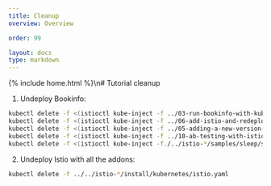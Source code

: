 ```yaml
---
title: Cleanup
overview: Overview

order: 99

layout: docs
type: markdown
---
```

{% include home.html %}\n# Tutorial cleanup

1. Undeploy Bookinfo:
  ```bash
  kubectl delete -f <(istioctl kube-inject -f ../03-run-bookinfo-with-kubernetes/bookinfo.yaml)
  kubectl delete -f <(istioctl kube-inject -f ../06-add-istio-and-redeploy-bookinfo/ingress.yaml)
  kubectl delete -f <(istioctl kube-inject -f ../05-adding-a-new-version-of-a-microservice/bookinfo-reviews-v2-with-app-label.yaml)
  kubectl delete -f <(istioctl kube-inject -f ../10-ab-testing-with-istio/bookinfo-reviews-v3.yaml)
  kubectl delete -f <(istioctl kube-inject -f./../istio-*/samples/sleep/sleep.yaml)
  ```

2. Undeploy Istio with all the addons:
  ```bash
  kubectl delete -f ../../istio-*/install/kubernetes/istio.yaml
  ```
